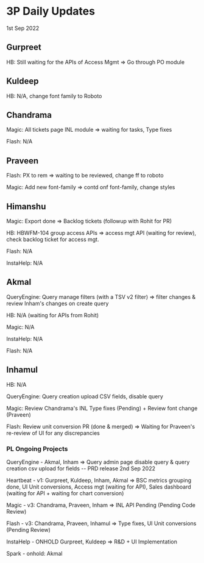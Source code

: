 # 3P Daily Updates
1st Sep 2022

## Gurpreet
HB: Still waiting for the APIs of Access Mgmt => Go through PO module

## Kuldeep
HB: N/A, change font family to Roboto

## Chandrama
Magic: All tickets page INL module => waiting for tasks, Type fixes

Flash: N/A

## Praveen
Flash: PX to rem => waiting to be reviewed, change ff to roboto

Magic: Add new font-family => contd onf font-family, change styles

## Himanshu
Magic: Export done => Backlog tickets (followup with Rohit for PR)

HB: HBWFM-104 group access APIs => access mgt API (waiting for review), check backlog ticket for access mgt.

Flash: N/A

InstaHelp: N/A

## Akmal
QueryEngine: Query manage filters (with a TSV v2 filter) => filter changes & review Inham's changes on create query

HB: N/A (waiting for APIs from Rohit)

Magic: N/A

InstaHelp: N/A

Flash: N/A

## Inhamul
HB: N/A

QueryEngine: Query creation upload CSV fields, disable query

Magic: Review Chandrama's INL Type fixes (Pending) + Review font change (Praveen)

Flash: Review unit conversion PR (done & merged) => Waiting for Praveen's re-review of UI for any discrepancies


### PL Ongoing Projects
QueryEngine - Akmal, Inham => Query admin page disable query & query creation csv upload for fields -- PRD release 2nd Sep 2022

Heartbeat - v1: Gurpreet, Kuldeep, Inham, Akmal => BSC metrics grouping done, UI Unit conversions, Access mgt (waiting for API), Sales dashboard (waiting for API + waiting for chart conversion)

Magic - v3: Chandrama, Praveen, Inham => INL API Pending (Pending Code Review)

Flash - v3: Chandrama, Praveen, Inhamul => Type fixes, UI Unit conversions (Pending Review)

InstaHelp - ONHOLD Gurpreet, Kuldeep => R&D + UI Implementation

Spark - onhold: Akmal
